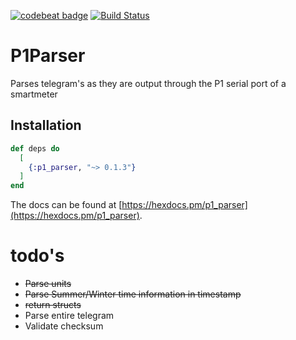 [![codebeat badge](https://codebeat.co/badges/bb2e3c59-1bfc-4cac-88e6-1a7064eca124)](https://codebeat.co/projects/github-com-gertjana-p1_parser-master) [![Build Status](https://travis-ci.org/gertjana/p1_parser.svg?branch=master)](https://travis-ci.org/gertjana/p1_parser)

# P1Parser

Parses telegram's as they are output through the P1 serial port of a smartmeter

## Installation

```elixir
def deps do
  [
    {:p1_parser, "~> 0.1.3"}
  ]
end
```

The docs can be found at [https://hexdocs.pm/p1_parser](https://hexdocs.pm/p1_parser).

# todo's

 - ~~Parse units~~
 - ~~Parse Summer/Winter time information in timestamp~~
 - ~~return structs~~
 - Parse entire telegram
 - Validate checksum

